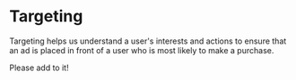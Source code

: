 # Targeting

Targeting helps us understand a user's interests and actions to ensure that an ad is placed in front of a user who is most likely to make a purchase.

Please add to it!
